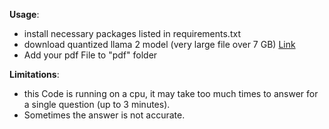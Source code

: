 **Usage**:
* install necessary packages listed in requirements.txt
* download quantized llama 2 model (very large file over 7 GB) [Link](https://huggingface.co/TheBloke/Llama-2-7B-Chat-GGML)
* Add your pdf File to "pdf" folder

**Limitations**:
* this Code is running on a cpu, it may take too much times to answer for a single question (up to 3 minutes).
* Sometimes the answer is not accurate.
 
